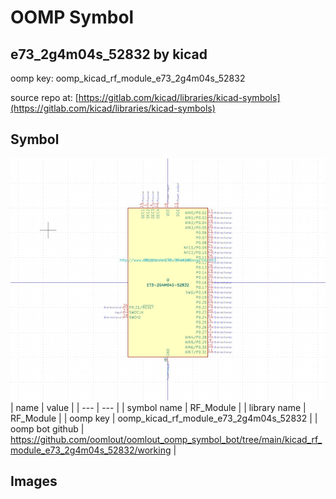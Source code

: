 # OOMP Symbol  
## e73_2g4m04s_52832  by kicad  
  
oomp key: oomp_kicad_rf_module_e73_2g4m04s_52832  
  
source repo at: [https://gitlab.com/kicad/libraries/kicad-symbols](https://gitlab.com/kicad/libraries/kicad-symbols)  
## Symbol  
  
[![working.png](working_600.png)](working.png)  
| name | value | 
| --- | --- | 
| symbol name | RF_Module | 
| library name | RF_Module | 
| oomp key | oomp_kicad_rf_module_e73_2g4m04s_52832 | 
| oomp bot github | https://github.com/oomlout/oomlout_oomp_symbol_bot/tree/main/kicad_rf_module_e73_2g4m04s_52832/working | 
## Images  
